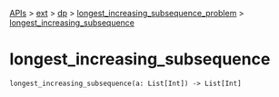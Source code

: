 [APIs](../../../index.md) > [ext](../../index.md) > [dp](../index.md) > [longest_increasing_subsequence_problem](./index.md) > [longest_increasing_subsequence]()

# longest_increasing_subsequence

```
longest_increasing_subsequence(a: List[Int]) -> List[Int]
```
